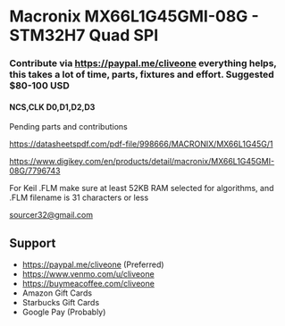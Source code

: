 # Macronix MX66L1G45GMI-08G - STM32H7 Quad SPI
### Contribute via   https://paypal.me/cliveone  everything helps, this takes a lot of time, parts, fixtures and effort. Suggested $80-100 USD

#### NCS,CLK D0,D1,D2,D3

Pending parts and contributions

https://datasheetspdf.com/pdf-file/998666/MACRONIX/MX66L1G45G/1

https://www.digikey.com/en/products/detail/macronix/MX66L1G45GMI-08G/7796743

For Keil .FLM make sure at least 52KB RAM selected for algorithms, and .FLM filename is 31 characters or less

 sourcer32@gmail.com
 
##  Support
 
  *  https://paypal.me/cliveone (Preferred)
  *  https://www.venmo.com/u/cliveone
  *  https://buymeacoffee.com/cliveone
  *  Amazon Gift Cards
  *  Starbucks Gift Cards
  *  Google Pay (Probably) 
